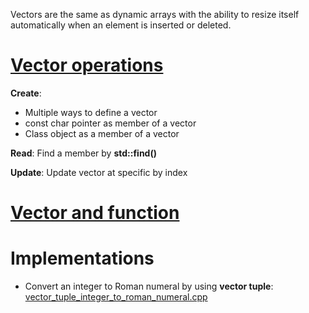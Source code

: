 Vectors are the same as dynamic arrays with the ability to resize itself automatically when an element is inserted or deleted.

# [Vector operations]()

**Create**: 
* Multiple ways to define a vector 
* const char pointer as member of a vector
* Class object as a member of a vector

**Read**: Find a member by **std::find()**

**Update**: Update vector at specific by index

# [Vector and function]()
# Implementations
* Convert an integer to Roman numeral by using **vector tuple**: [vector_tuple_integer_to_roman_numeral.cpp](../src/vector_tuple_integer_to_roman_numeral.cpp)
